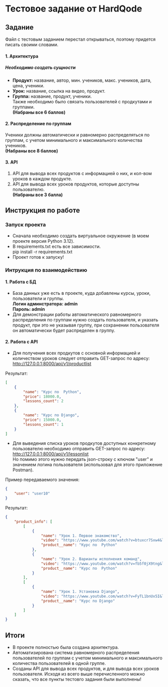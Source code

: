 # Тестовое задание от HardQode
## **Задание**
Файл с тестовым заданием перестал открываться, поэтому придется писать своими словами.
#### **1. Архитектура**
##### **Необходимо создать сущности**
- **Продукт:** название, автор, мин. учеников, макс. учеников, дата, цена, ученики.
- **Урок:** название, ссылка на видео, продукт.
- **Группа:** название, продукт, ученики.  
Также необходимо было связать пользователей с продкутами и группами.  
**(Набраны все 6 баллов)**
#### **2. Распределение по группам**
Ученики должны автоматически и равномерно распределяться по группам, с учетом минимального и максимального количества учеников.  
**(Набраны все 8 баллов)**
#### **3. API**
1. API для вывода всех продуктов с информацией о них, и кол-вом уроков в каждом продукте.
2. API для вывода всех уроков продуктов, которые доступны пользователю.  
**(Набраны все 3 балла)**
   
## **Инструкция по работе**
### **Запуск проекта**
- Сначала необходимо создать виртуальное окружение (в моем проекте версия Python 3.12).
- В requirements.txt есть все зависимости.  
  pip install -r requirements.txt
- Проект готов к запуску!
### **Интрукция по взаимодействию**
#### **1. Работа с БД**
- База данных уже есть в проекте, куда добавлены курсы, уроки, пользователи и группы.  
  **Логин админстратора: admin**   
  **Пароль: admin**
- Для демонстрации работы автоматического равномерного распределения по группам нужно создать пользователя, и указать продукт, при это не указывая группу, при сохранении пользователя он автоматически будет распределен в группу.
#### **2. Работа с API**
- Для получения всех продкутов с основной информацией и количеством уроков следует отправить GET-запрос по адресу:  
http://127.0.0.1:8000/api/v1/productlist  

Результат:  
```json
[
    {
        "name": "Курс по  Python",
        "price": 18000.0,
        "lessons_count": 2
    },
    {
        "name": "Курс по Django",
        "price": 15000.0,
        "lessons_count": 1
    }
]
```

- Для выведения списка уроков продкутов доступных конкретному пользователю необходимо отправить GET-запрос по адресу:
 http://127.0.0.1:8000/api/v1/lessonlist    
 Но помимо этого нужно передать json-строку с ключом "user" и значением логина пользователя (использовал для этого приложение Postman). 

 Пример передаваемого значения:  
``` json
{
    "user": "user10"  
}
```  
Результат:
```json 
{
    "product_info": [
        [
            {
                "name": "Урок 1. Первое знакомство",
                "video": "https://www.youtube.com/watch?v=btuxcr7Sxw4&list=PLA0M1Bcd0w8yWHh2V70bTtbVxJICrnJHd",
                "product__name": "Курс по  Python"
            },
            {
                "name": "Урок 2. Варианты исполнения команд",
                "video": "https://www.youtube.com/watch?v=fb5f0jX9tng&list=PLA0M1Bcd0w8yWHh2V70bTtbVxJICrnJHd&index=2", 
                "product__name": "Курс по  Python" 
            }
        ],
        [
            {
                "name": "Урок 1. Установка Django",
                "video": "https://www.youtube.com/watch?v=FyTL1bnUx5I&list=PLA0M1Bcd0w8xO_39zZll2u1lz_Q-Mwn1F",
                "product__name": "Курс по Django"
            }
        ]
    ]
}
```


## Итоги
- В проекте полностью была создана архитектура.
- Автоматизирована система равномерного распределения пользователей по группам с учетом минимального и максимального количества пользователей в одной группе.
- Созданы API для вывода всех продуктов, и для вывода всех уроков пользователя.
Исходя из всего выше перечисленного можно сказать, что все пункты тестовго задания были выполнены!
